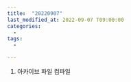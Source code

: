 ```yaml
---
title:  "20220907"
last_modified_at: 2022-09-07 T09:00:00
categories:
  - 
tags: 
  - 

---
```



1. 아카이브 파일 컴파일  
